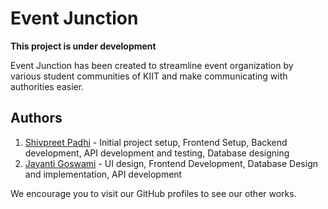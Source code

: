 # Event Junction

**This project is under development**

Event Junction has been created to streamline event organization by various student communities of KIIT and make communicating with authorities easier.

## Authors

1. [Shivpreet Padhi](!https://github.com/shivpreet16) - Initial project setup, Frontend Setup, Backend development, API development and testing, Database designing
2. [Jayanti Goswami](!https://github.com/Jayanti2919) - UI design, Frontend Development, Database Design and implementation, API development

We encourage you to visit our GitHub profiles to see our other works.
